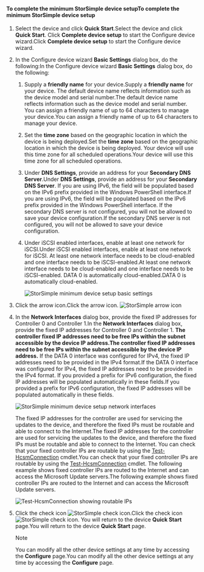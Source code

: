 <!--author=alkohli last changed: 9/17/15-->

#### <a name="to-complete-the-minimum-storsimple-device-setup"></a><span data-ttu-id="652d2-101">To complete the minimum StorSimple device setup</span><span class="sxs-lookup"><span data-stu-id="652d2-101">To complete the minimum StorSimple device setup</span></span>
1. <span data-ttu-id="652d2-102">Select the device and click **Quick Start**.</span><span class="sxs-lookup"><span data-stu-id="652d2-102">Select the device and click **Quick Start**.</span></span> <span data-ttu-id="652d2-103">Click **Complete device setup** to start the Configure device wizard.</span><span class="sxs-lookup"><span data-stu-id="652d2-103">Click **Complete device setup** to start the Configure device wizard.</span></span>
2. <span data-ttu-id="652d2-104">In the Configure device wizard **Basic Settings** dialog box, do the following:</span><span class="sxs-lookup"><span data-stu-id="652d2-104">In the Configure device wizard **Basic Settings** dialog box, do the following:</span></span>
   
   1. <span data-ttu-id="652d2-105">Supply a **friendly name** for your device.</span><span class="sxs-lookup"><span data-stu-id="652d2-105">Supply a **friendly name** for your device.</span></span> <span data-ttu-id="652d2-106">The default device name reflects information such as the device model and serial number.</span><span class="sxs-lookup"><span data-stu-id="652d2-106">The default device name reflects information such as the device model and serial number.</span></span> <span data-ttu-id="652d2-107">You can assign a friendly name of up to 64 characters to manage your device.</span><span class="sxs-lookup"><span data-stu-id="652d2-107">You can assign a friendly name of up to 64 characters to manage your device.</span></span>
   2. <span data-ttu-id="652d2-108">Set the **time zone** based on the geographic location in which the device is being deployed.</span><span class="sxs-lookup"><span data-stu-id="652d2-108">Set the **time zone** based on the geographic location in which the device is being deployed.</span></span> <span data-ttu-id="652d2-109">Your device will use this time zone for all scheduled operations.</span><span class="sxs-lookup"><span data-stu-id="652d2-109">Your device will use this time zone for all scheduled operations.</span></span>
   3. <span data-ttu-id="652d2-110">Under **DNS Settings**, provide an address for your **Secondary DNS Server**.</span><span class="sxs-lookup"><span data-stu-id="652d2-110">Under **DNS Settings**, provide an address for your **Secondary DNS Server**.</span></span> <span data-ttu-id="652d2-111">If you are using IPv6, the field will be populated based on the IPv6 prefix provided in the Windows PowerShell interface.</span><span class="sxs-lookup"><span data-stu-id="652d2-111">If you are using IPv6, the field will be populated based on the IPv6 prefix provided in the Windows PowerShell interface.</span></span> 
      <span data-ttu-id="652d2-112">If the secondary DNS server is not configured, you will not be allowed to save your device configuration.</span><span class="sxs-lookup"><span data-stu-id="652d2-112">If the secondary DNS server is not configured, you will not be allowed to save your device configuration.</span></span>
   4. <span data-ttu-id="652d2-113">Under iSCSI enabled interfaces, enable at least one network for iSCSI.</span><span class="sxs-lookup"><span data-stu-id="652d2-113">Under iSCSI enabled interfaces, enable at least one network for iSCSI.</span></span> <span data-ttu-id="652d2-114">At least one network interface needs to be cloud-enabled and one interface needs to be iSCSI-enabled.</span><span class="sxs-lookup"><span data-stu-id="652d2-114">At least one network interface needs to be cloud-enabled and one interface needs to be iSCSI-enabled.</span></span> <span data-ttu-id="652d2-115">DATA 0 is automatically cloud-enabled.</span><span class="sxs-lookup"><span data-stu-id="652d2-115">DATA 0 is automatically cloud-enabled.</span></span>
      
      ![StorSimple minimum device setup basic settings](https://docstestmedia1.blob.core.windows.net/azure-media/includes/media/storsimple-complete-minimum-device-setup-u1/HCS_MinDeviceSetupBasicSettings1-include.png)
3. <span data-ttu-id="652d2-117">Click the arrow icon.</span><span class="sxs-lookup"><span data-stu-id="652d2-117">Click the arrow icon.</span></span> ![StorSimple arrow icon](https://docstestmedia1.blob.core.windows.net/azure-media/includes/media/storsimple-complete-minimum-device-setup/HCS_ArrowIcon-include.png)
4. <span data-ttu-id="652d2-119">In the **Network Interfaces** dialog box, provide the fixed IP addresses for Controller 0 and Controller 1.</span><span class="sxs-lookup"><span data-stu-id="652d2-119">In the **Network Interfaces** dialog box, provide the fixed IP addresses for Controller 0 and Controller 1.</span></span> <span data-ttu-id="652d2-120">**The controller fixed IP addresses need to be free IPs within the subnet accessible by the device IP address.**</span><span class="sxs-lookup"><span data-stu-id="652d2-120">**The controller fixed IP addresses need to be free IPs within the subnet accessible by the device IP address.**</span></span> <span data-ttu-id="652d2-121">If the DATA 0 interface was configured for IPv4, the fixed IP addresses need to be provided in the IPv4 format.</span><span class="sxs-lookup"><span data-stu-id="652d2-121">If the DATA 0 interface was configured for IPv4, the fixed IP addresses need to be provided in the IPv4 format.</span></span> <span data-ttu-id="652d2-122">If you provided a prefix for IPv6 configuration, the fixed IP addresses will be populated automatically in these fields.</span><span class="sxs-lookup"><span data-stu-id="652d2-122">If you provided a prefix for IPv6 configuration, the fixed IP addresses will be populated automatically in these fields.</span></span>

    ![StorSimple minimum device setup network interfaces](https://docstestmedia1.blob.core.windows.net/azure-media/includes/media/storsimple-complete-minimum-device-setup-u1/HCS_MinDeviceSetupNetworkInterfaces2-include.png)

    <span data-ttu-id="652d2-124">The fixed IP addresses for the controller are used for servicing the updates to the device, and therefore the fixed IPs must be routable and able to connect to the Internet.</span><span class="sxs-lookup"><span data-stu-id="652d2-124">The fixed IP addresses for the controller are used for servicing the updates to the device, and therefore the fixed IPs must be routable and able to connect to the Internet.</span></span> <span data-ttu-id="652d2-125">You can check that your fixed controller IPs are routable by using the [Test-HcsmConnection][Test] cmdlet.</span><span class="sxs-lookup"><span data-stu-id="652d2-125">You can check that your fixed controller IPs are routable by using the [Test-HcsmConnection][Test] cmdlet.</span></span> <span data-ttu-id="652d2-126">The following example shows fixed controller IPs are routed to the Internet and can access the Microsoft Update servers.</span><span class="sxs-lookup"><span data-stu-id="652d2-126">The following example shows fixed controller IPs are routed to the Internet and can access the Microsoft Update servers.</span></span> 

     ![Test-HcsmConnection showing routable IPs](https://docstestmedia1.blob.core.windows.net/azure-media/includes/media/storsimple-complete-minimum-device-setup-u1/Test-HcsmConnectionOutputRegisteredDevice.png)

1. <span data-ttu-id="652d2-128">Click the check icon ![StorSimple check icon](https://docstestmedia1.blob.core.windows.net/azure-media/includes/media/storsimple-complete-minimum-device-setup/HCS_CheckIcon-include.png).</span><span class="sxs-lookup"><span data-stu-id="652d2-128">Click the check icon ![StorSimple check icon](https://docstestmedia1.blob.core.windows.net/azure-media/includes/media/storsimple-complete-minimum-device-setup/HCS_CheckIcon-include.png).</span></span>
   <span data-ttu-id="652d2-129">You will return to the device **Quick Start** page.</span><span class="sxs-lookup"><span data-stu-id="652d2-129">You will return to the device **Quick Start** page.</span></span>
   
   > [!NOTE]
   > <span data-ttu-id="652d2-130">You can modify all the other device settings at any time by accessing the **Configure** page.</span><span class="sxs-lookup"><span data-stu-id="652d2-130">You can modify all the other device settings at any time by accessing the **Configure** page.</span></span>
   > 
   > 

<!--Link reference-->
[Test]: https://technet.microsoft.com/library/dn715782(v=wps.630).aspx





